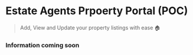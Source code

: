 # Estate Agents Prpoerty Portal (POC)
> Add, View and Update your property listings with ease 🏠

### Information coming soon

